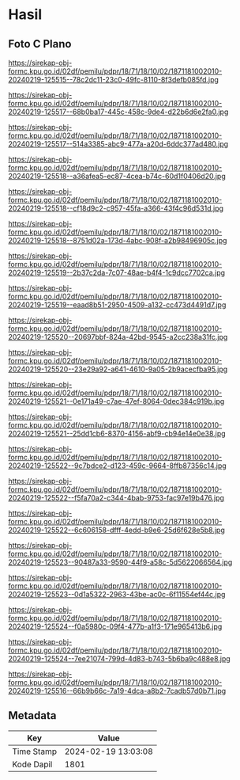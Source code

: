 # Hasil

## Foto C Plano

https://sirekap-obj-formc.kpu.go.id/02df/pemilu/pdpr/18/71/18/10/02/1871181002010-20240219-125515--78c2dc11-23c0-49fc-8110-8f3defb085fd.jpg

https://sirekap-obj-formc.kpu.go.id/02df/pemilu/pdpr/18/71/18/10/02/1871181002010-20240219-125517--68b0ba17-445c-458c-9de4-d22b6d6e2fa0.jpg

https://sirekap-obj-formc.kpu.go.id/02df/pemilu/pdpr/18/71/18/10/02/1871181002010-20240219-125517--514a3385-abc9-477a-a20d-6ddc377ad480.jpg

https://sirekap-obj-formc.kpu.go.id/02df/pemilu/pdpr/18/71/18/10/02/1871181002010-20240219-125518--a36afea5-ec87-4cea-b74c-60d1f0406d20.jpg

https://sirekap-obj-formc.kpu.go.id/02df/pemilu/pdpr/18/71/18/10/02/1871181002010-20240219-125518--cf18d9c2-c957-45fa-a366-43f4c96d531d.jpg

https://sirekap-obj-formc.kpu.go.id/02df/pemilu/pdpr/18/71/18/10/02/1871181002010-20240219-125518--8751d02a-173d-4abc-908f-a2b98496905c.jpg

https://sirekap-obj-formc.kpu.go.id/02df/pemilu/pdpr/18/71/18/10/02/1871181002010-20240219-125519--2b37c2da-7c07-48ae-b4f4-1c9dcc7702ca.jpg

https://sirekap-obj-formc.kpu.go.id/02df/pemilu/pdpr/18/71/18/10/02/1871181002010-20240219-125519--eaad8b51-2950-4509-a132-cc473d4491d7.jpg

https://sirekap-obj-formc.kpu.go.id/02df/pemilu/pdpr/18/71/18/10/02/1871181002010-20240219-125520--20697bbf-824a-42bd-9545-a2cc238a31fc.jpg

https://sirekap-obj-formc.kpu.go.id/02df/pemilu/pdpr/18/71/18/10/02/1871181002010-20240219-125520--23e29a92-a641-4610-9a05-2b9acecfba95.jpg

https://sirekap-obj-formc.kpu.go.id/02df/pemilu/pdpr/18/71/18/10/02/1871181002010-20240219-125521--0e171a49-c7ae-47ef-8064-0dec384c919b.jpg

https://sirekap-obj-formc.kpu.go.id/02df/pemilu/pdpr/18/71/18/10/02/1871181002010-20240219-125521--25dd1cb6-8370-4156-abf9-cb94e14e0e38.jpg

https://sirekap-obj-formc.kpu.go.id/02df/pemilu/pdpr/18/71/18/10/02/1871181002010-20240219-125522--9c7bdce2-d123-459c-9664-8ffb87356c14.jpg

https://sirekap-obj-formc.kpu.go.id/02df/pemilu/pdpr/18/71/18/10/02/1871181002010-20240219-125522--f5fa70a2-c344-4bab-9753-fac97e19b476.jpg

https://sirekap-obj-formc.kpu.go.id/02df/pemilu/pdpr/18/71/18/10/02/1871181002010-20240219-125522--6c606158-dfff-4edd-b9e6-25d6f628e5b8.jpg

https://sirekap-obj-formc.kpu.go.id/02df/pemilu/pdpr/18/71/18/10/02/1871181002010-20240219-125523--90487a33-9590-44f9-a58c-5d5622066564.jpg

https://sirekap-obj-formc.kpu.go.id/02df/pemilu/pdpr/18/71/18/10/02/1871181002010-20240219-125523--0d1a5322-2963-43be-ac0c-6f11554ef44c.jpg

https://sirekap-obj-formc.kpu.go.id/02df/pemilu/pdpr/18/71/18/10/02/1871181002010-20240219-125524--f0a5980c-09f4-477b-a1f3-171e965413b6.jpg

https://sirekap-obj-formc.kpu.go.id/02df/pemilu/pdpr/18/71/18/10/02/1871181002010-20240219-125524--7ee21074-799d-4d83-b743-5b6ba9c488e8.jpg

https://sirekap-obj-formc.kpu.go.id/02df/pemilu/pdpr/18/71/18/10/02/1871181002010-20240219-125516--66b9b66c-7a19-4dca-a8b2-7cadb57d0b71.jpg


## Metadata

| Key        | Value               |
| ---------- | ------------------- |
| Time Stamp | 2024-02-19 13:03:08 |
| Kode Dapil | 1801                |



